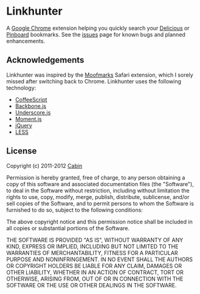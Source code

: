 Linkhunter
==========

A [Google Chrome][] extension helping you quickly search your [Delicious][] or
[Pinboard][] bookmarks. See the [issues][] page for known bugs and
planned enhancements.


Acknowledgements
----------------

Linkhunter was inspired by the [Moofmarks][] Safari extension, which I sorely
missed after switching back to Chrome. Linkhunter uses the following
technology:

* [CoffeeScript][]
* [Backbone.js][]
* [Underscore.js][]
* [Moment.js][]
* [jQuery][]
* [LESS][]


License
-------

Copyright (c) 2011-2012 [Cabin][]

Permission is hereby granted, free of charge, to any person obtaining a copy of
this software and associated documentation files (the "Software"), to deal in
the Software without restriction, including without limitation the rights to
use, copy, modify, merge, publish, distribute, sublicense, and/or sell copies
of the Software, and to permit persons to whom the Software is furnished to do
so, subject to the following conditions: 

The above copyright notice and this permission notice shall be included in all
copies or substantial portions of the Software.

THE SOFTWARE IS PROVIDED "AS IS", WITHOUT WARRANTY OF ANY KIND, EXPRESS OR
IMPLIED, INCLUDING BUT NOT LIMITED TO THE WARRANTIES OF MERCHANTABILITY,
FITNESS FOR A PARTICULAR PURPOSE AND NONINFRINGEMENT. IN NO EVENT SHALL THE
AUTHORS OR COPYRIGHT HOLDERS BE LIABLE FOR ANY CLAIM, DAMAGES OR OTHER
LIABILITY, WHETHER IN AN ACTION OF CONTRACT, TORT OR OTHERWISE, ARISING FROM,
OUT OF OR IN CONNECTION WITH THE SOFTWARE OR THE USE OR OTHER DEALINGS IN THE
SOFTWARE. 


[Cabin]: http://madebycabin.com/
[Google Chrome]: http://www.google.com/chrome
[Delicious]: http://www.delicious.com/
[Pinboard]: http://pinboard.in/
[issues]: https://github.com/cabin/linkhunter/issues
[Moofmarks]: http://canisbos.com/moofmarks
[CoffeeScript]: http://jashkenas.github.com/coffee-script/
[Backbone.js]: http://documentcloud.github.com/backbone/
[Underscore.js]: http://documentcloud.github.com/underscore/
[Moment.js]: http://momentjs.com/
[jQuery]: http://jquery.com/
[LESS]: http://lesscss.org/
